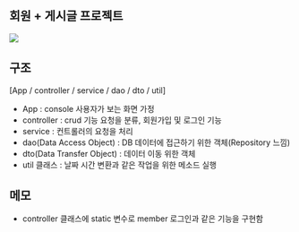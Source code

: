 ## 회원 + 게시글 프로젝트
<img src="https://private-user-images.githubusercontent.com/153146836/327693850-5cf1cb06-c9b1-413a-a828-15989003339a.png?jwt=eyJhbGciOiJIUzI1NiIsInR5cCI6IkpXVCJ9.eyJpc3MiOiJnaXRodWIuY29tIiwiYXVkIjoicmF3LmdpdGh1YnVzZXJjb250ZW50LmNvbSIsImtleSI6ImtleTUiLCJleHAiOjE3MTUyMjA2MjcsIm5iZiI6MTcxNTIyMDMyNywicGF0aCI6Ii8xNTMxNDY4MzYvMzI3NjkzODUwLTVjZjFjYjA2LWM5YjEtNDEzYS1hODI4LTE1OTg5MDAzMzM5YS5wbmc_WC1BbXotQWxnb3JpdGhtPUFXUzQtSE1BQy1TSEEyNTYmWC1BbXotQ3JlZGVudGlhbD1BS0lBVkNPRFlMU0E1M1BRSzRaQSUyRjIwMjQwNTA5JTJGdXMtZWFzdC0xJTJGczMlMkZhd3M0X3JlcXVlc3QmWC1BbXotRGF0ZT0yMDI0MDUwOVQwMjA1MjdaJlgtQW16LUV4cGlyZXM9MzAwJlgtQW16LVNpZ25hdHVyZT1lYzRlYThjMTQzMDg3NDU5OTVkZDk4ZWE4ZDA1ODZhZDc5ZWYwZWU2ODBlMjY2ZmE2NTY4MGQ1MDg4OGIwZTNiJlgtQW16LVNpZ25lZEhlYWRlcnM9aG9zdCZhY3Rvcl9pZD0wJmtleV9pZD0wJnJlcG9faWQ9MCJ9.u1HWZLlQWvNOIumdKPSwN29W_pMens1vblWCJeOy1JU">


## 구조
[App / controller / service / dao / dto / util]

- App : console 사용자가 보는 화면 가정
- controller : crud 기능 요청을 분류, 회원가입 및 로그인 기능
- service : 컨트롤러의 요청을 처리
- dao(Data Access Object) : DB 데이터에 접근하기 위한 객체(Repository 느낌)
- dto(Data Transfer Object) : 데이터 이동 위한 객체
- util 클래스 : 날짜 시간 변환과 같은 작업을 위한 메소드 실행

## 메모
- controller 클래스에 static 변수로 member 로그인과 같은 기능을 구현함
